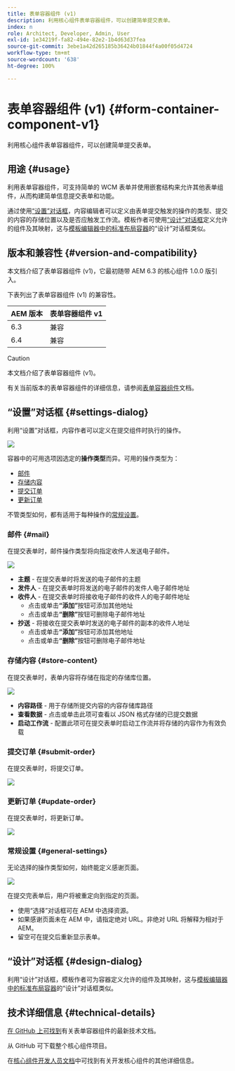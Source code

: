 ```yaml
---
title: 表单容器组件 (v1)
description: 利用核心组件表单容器组件，可以创建简单提交表单。
index: n
role: Architect, Developer, Admin, User
exl-id: 1e34219f-fa82-494e-82e2-1b4d63d37fea
source-git-commit: 3ebe1a42d265185b36424b01844f4a00f05d4724
workflow-type: tm+mt
source-wordcount: '638'
ht-degree: 100%

---
```


# 表单容器组件 (v1) {#form-container-component-v1}

利用核心组件表单容器组件，可以创建简单提交表单。

## 用途 {#usage}

利用表单容器组件，可支持简单的 WCM 表单并使用嵌套结构来允许其他表单组件，从而构建简单信息提交表单和功能。

通过使用[“设置”对话框](#settings-dialog)，内容编辑者可以定义由表单提交触发的操作的类型、提交的内容的存储位置以及是否应触发工作流。模板作者可使用[“设计”对话框](#design-dialog)定义允许的组件及其映射，这与[模板编辑器中的标准布局容器](https://helpx.adobe.com/cn/experience-manager/6-4/sites/authoring/using/templates.html)的“设计”对话框类似。

## 版本和兼容性 {#version-and-compatibility}

本文档介绍了表单容器组件 (v1)，它最初随带 AEM 6.3 的核心组件 1.0.0 版引入。

下表列出了表单容器组件 (v1) 的兼容性。

| AEM 版本 | 表单容器组件 v1 |
|--- |--- |
| 6.3 | 兼容 |
| 6.4 | 兼容 |

>[!CAUTION]
>
>本文档介绍了表单容器组件 (v1)。
>
>有关当前版本的表单容器组件的详细信息，请参阅[表单容器组件](/help/components/forms/form-container.md)文档。

## “设置”对话框 {#settings-dialog}

利用“设置”对话框，内容作者可以定义在提交组件时执行的操作。

![](/help/assets/chlimage_1.png)

容器中的可用选项因选定的&#x200B;**操作类型**&#x200B;而异。可用的操作类型为：

* [邮件](#mail)
* [存储内容](#store-content)
* [提交订单](#submit-order)
* [更新订单](#update-order)

不管类型如何，都有适用于每种操作的[常规设置](#general-settings)。

### 邮件 {#mail}

在提交表单时，邮件操作类型将向指定收件人发送电子邮件。

![](/help/assets/chlimage_1-1.png)

* **主题** - 在提交表单时将发送的电子邮件的主题
* **发件人** - 在提交表单时将发送的电子邮件的发件人电子邮件地址
* **收件人** - 在提交表单时将接收电子邮件的收件人的电子邮件地址
   * 点击或单击&#x200B;**“添加”**&#x200B;按钮可添加其他地址
   * 点击或单击&#x200B;**“删除”**&#x200B;按钮可删除电子邮件地址
* **抄送** - 将接收在提交表单时发送的电子邮件的副本的收件人地址
   * 点击或单击&#x200B;**“添加”**&#x200B;按钮可添加其他地址
   * 点击或单击&#x200B;**“删除”**&#x200B;按钮可删除电子邮件地址

### 存储内容 {#store-content}

在提交表单时，表单内容将存储在指定的存储库位置。

![](/help/assets/chlimage_1-2.png)

* **内容路径** - 用于存储所提交内容的内容存储库路径
* **查看数据** - 点击或单击此项可查看以 JSON 格式存储的已提交数据
* **启动工作流** - 配置此项可在提交表单时启动工作流并将存储的内容作为有效负载

### 提交订单 {#submit-order}

在提交表单时，将提交订单。

![](/help/assets/chlimage_1-3.png)

### 更新订单 {#update-order}

在提交表单时，将更新订单。

![](/help/assets/chlimage_1-4.png)

### 常规设置 {#general-settings}

无论选择的操作类型如何，始终能定义感谢页面。

![](/help/assets/chlimage_1-5.png)

在提交完表单后，用户将被重定向到指定的页面。

* 使用“选择”对话框可在 AEM 中选择资源。
* 如果感谢页面未在 AEM 中，请指定绝对 URL。非绝对 URL 将解释为相对于 AEM。
* 留空可在提交后重新显示表单。

## “设计”对话框 {#design-dialog}

利用“设计”对话框，模板作者可为容器定义允许的组件及其映射，这与[模板编辑器中的标准布局容器](https://helpx.adobe.com/cn/experience-manager/6-4/sites/authoring/using/templates.html#main-pars_title_1754153843)的“设计”对话框类似。

## 技术详细信息 {#technical-details}

[在 GitHub 上可找到](https://github.com/adobe/aem-core-wcm-components/tree/master/content/src/content/jcr_root/apps/core/wcm/components/form/container/v1/container)有关表单容器组件的最新技术文档。

从 GitHub 可下载整个核心组件项目。

在[核心组件开发人员文档](/help/developing/overview.md)中可找到有关开发核心组件的其他详细信息。
